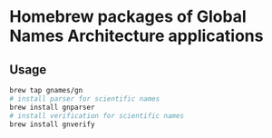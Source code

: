 # Homebrew packages of Global Names Architecture applications

## Usage

```bash
brew tap gnames/gn
# install parser for scientific names
brew install gnparser
# install verification for scientific names
brew install gnverify
```
